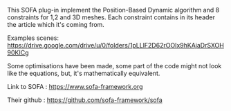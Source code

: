 This SOFA plug-in implement the Position-Based Dynamic algorithm and 8 constraints for 1,2 and 3D meshes.
Each constraint contains in its header the article which it's coming from.

Examples scenes:
https://drive.google.com/drive/u/0/folders/1pLLlF2D62rOOIx9hKAjaDrSXOH90KICg

Some optimisations have been made, some part of the code might not look like the equations, but, it's mathematically equivalent.

Link to SOFA : https://www.sofa-framework.org

Their github : https://github.com/sofa-framework/sofa
